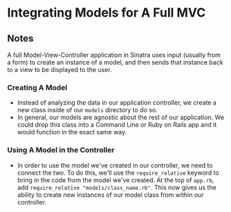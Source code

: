 # Integrating Models for A Full MVC

## Notes

A full Model-View-Controller application in Sinatra uses input (usually from a form) to create an instance of a model, and then sends that instance back to a view to be displayed to the user.

### Creating A Model

- Instead of analyzing the data in our application controller, we create a new class inside of our `models` directory to do so.
- In general, our models are agnostic about the rest of our application. We could drop this class into a Command Line or Ruby on Rails app and it would function in the exact same way.

### Using A Model in the Controller

- In order to use the model we've created in our controller, we need to connect the two. To do this, we'll use the `require_relative` keyword to bring in the code from the model we've created. At the top of `app.rb`, add `require_relative "models/class_name.rb"`. This now gives us the ability to create new instances of our model class from within our controller.
